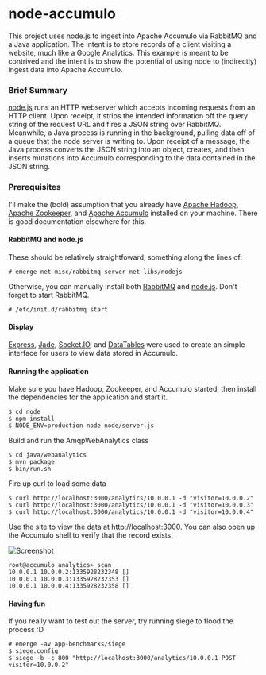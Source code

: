 node-accumulo
=============

This project uses node.js to ingest into Apache Accumulo via RabbitMQ and a Java application. The intent is to store records of a client visiting a website, much like a Google Analytics. This example is meant to be contrived and the intent is to show the potential of using node to (indirectly) ingest data into Apache Accumulo. 

### Brief Summary

[node.js][] runs an HTTP webserver which accepts incoming requests from an HTTP client. Upon receipt, it strips the intended information off the query string of the request URL and fires a JSON string over RabbitMQ. Meanwhile, a Java process is running in the background, pulling data off of a queue that the node server is writing to. Upon receipt of a message, the Java process converts the JSON string into an object, creates, and then inserts mutations into Accumulo corresponding to the data contained in the JSON string.

### Prerequisites

I'll make the (bold) assumption that you already have [Apache Hadoop][], [Apache Zookeeper][], and [Apache Accumulo][] installed on your machine. There is good documentation elsewhere for this.

#### RabbitMQ and node.js

These should be relatively straightfoward, something along the lines of:

    # emerge net-misc/rabbitmq-server net-libs/nodejs

Otherwise, you can manually install both [RabbitMQ][] and [node.js][]. Don't forget to start RabbitMQ.

    # /etc/init.d/rabbitmq start

#### Display

[Express][], [Jade][], [Socket.IO][], and [DataTables][] were used to create an simple interface for users to view data stored in Accumulo.

#### Running the application

Make sure you have Hadoop, Zookeeper, and Accumulo started, then install the dependencies for the application and start it.

    $ cd node
    $ npm install
    $ NODE_ENV=production node node/server.js

Build and run the AmqpWebAnalytics class

    $ cd java/webanalytics
    $ mvn package
    $ bin/run.sh

Fire up curl to load some data

    $ curl http://localhost:3000/analytics/10.0.0.1 -d "visitor=10.0.0.2"
    $ curl http://localhost:3000/analytics/10.0.0.1 -d "visitor=10.0.0.3"
    $ curl http://localhost:3000/analytics/10.0.0.1 -d "visitor=10.0.0.4"

Use the site to view the data at http://localhost:3000. You can also open up the Accumulo shell to verify that the record exists.

![Screenshot](http://joshelser.github.com/node-accumulo/images/screenshot.png)


    root@accumulo analytics> scan
    10.0.0.1 10.0.0.2:1335928232348 []
    10.0.0.1 10.0.0.3:1335928232353 []
    10.0.0.1 10.0.0.4:1335928232358 []

#### Having fun

If you really want to test out the server, try running siege to flood the process :D

    # emerge -av app-benchmarks/siege
    $ siege.config
    $ siege -b -c 800 "http://localhost:3000/analytics/10.0.0.1 POST visitor=10.0.0.2"

[RabbitMQ]: http://www.rabbitmq.com/ "RabbitMQ"
[node.js]: http://nodejs.org/       "node.js"
[node-amqp-module]: https://github.com/postwait/node-amqp "node-amqp module"
[Apache Hadoop]: http://hadoop.apache.org/common/docs/r0.20.2/quickstart.html#PseudoDistributed "Apache Hadoop"
[Apache Zookeeper]: http://zookeeper.apache.org/doc/r3.3.1/zookeeperStarted.html "Apache Zookeeper"
[Apache Accumulo]: http://accumulo.apache.org/1.4/user_manual/Administration.html "Apache Accumulo"
[Express]: http://expressjs.com/ "Express"
[Jade]: http://jade-lang.com "Jade"
[Socket.IO]: http://socket.io "Socket.IO"
[DataTables]: http://datatables.net "DataTables"
